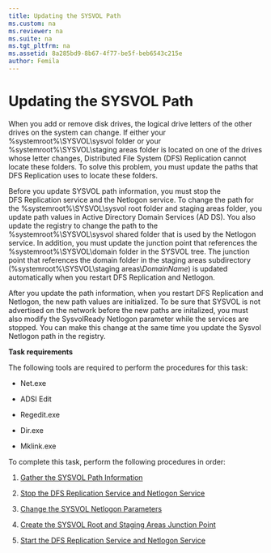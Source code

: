 ```yaml
---
title: Updating the SYSVOL Path
ms.custom: na
ms.reviewer: na
ms.suite: na
ms.tgt_pltfrm: na
ms.assetid: 8a285bd9-8b67-4f77-be5f-beb6543c215e
author: Femila
---
```

# Updating the SYSVOL Path
  When you add or remove disk drives, the logical drive letters of the other drives on the system can change. If either your %systemroot%\\SYSVOL\\sysvol folder or your %systemroot%\\SYSVOL\\staging areas folder is located on one of the drives whose letter changes, Distributed File System \(DFS\) Replication cannot locate these folders. To solve this problem, you must update the paths that DFS Replication uses to locate these folders.  
  
 Before you update SYSVOL path information, you must stop the DFS Replication service and the Netlogon service. To change the path for the %systemroot%\\SYSVOL\\sysvol root folder and staging areas folder, you update path values in Active Directory Domain Services \(AD DS\). You also update the registry to change the path to the %systemroot%\\SYSVOL\\sysvol shared folder that is used by the Netlogon service. In addition, you must update the junction point that references the %systemroot%\\SYSVOL\\domain folder in the SYSVOL tree. The junction point that references the domain folder in the staging areas subdirectory \(%systemroot%\\SYSVOL\\staging areas\\*DomainName*\) is updated automatically when you restart DFS Replication and Netlogon.  
  
 After you update the path information, when you restart DFS Replication and Netlogon, the new path values are initialized. To be sure that SYSVOL is not advertised on the network before the new paths are initalized, you must also modify the SysvolReady Netlogon parameter while the services are stopped. You can make this change at the same time you update the Sysvol Netlogon path in the registry.  
  
 **Task requirements**  
  
 The following tools are required to perform the procedures for this task:  
  
-   Net.exe  
  
-   ADSI Edit  
  
-   Regedit.exe  
  
-   Dir.exe  
  
-   Mklink.exe  
  
 To complete this task, perform the following procedures in order:  
  
1.  [Gather the SYSVOL Path Information](../Topic/Gather-the-SYSVOL-Path-Information.md)  
  
2.  [Stop the DFS Replication Service and Netlogon Service](../Topic/Stop-the-DFS-Replication-Service-and-Netlogon-Service.md)  
  
3.  [Change the SYSVOL Netlogon Parameters](../Topic/Change-the-SYSVOL-Netlogon-Parameters.md)  
  
4.  [Create the SYSVOL Root and Staging Areas Junction Point](../Topic/Create-the-SYSVOL-Root-and-Staging-Areas-Junction-Point.md)  
  
5.  [Start the DFS Replication Service and Netlogon Service](../Topic/Start-the-DFS-Replication-Service-and-Netlogon-Service.md)  
  
  